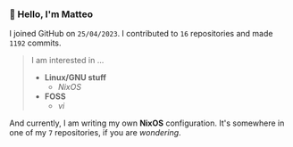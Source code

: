 ### 👋 Hello, I'm Matteo

I joined GitHub on `25/04/2023`.
I contributed to `16` repositories and made `1192` commits.

> I am interested in ...
> 
> - **Linux/GNU stuff**
>     - *NixOS*
> - **FOSS**
>   - *vi*

And currently, I am writing my own **NixOS** configuration. It's somewhere in one of my `7` repositories, if you are *wondering*.
